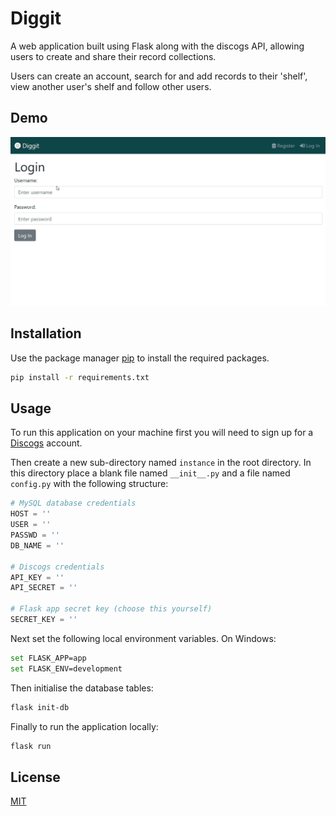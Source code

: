 # Diggit
A web application built using Flask along with the discogs API, allowing users to create and share their record collections.

Users can create an account, search for and add records to their 'shelf', view another user's shelf and follow other users.

## Demo
![Diggit](demo/record-collection.gif)

## Installation
Use the package manager [pip](https://pip.pypa.io/en/stable/) to install the required packages. 

```bash
pip install -r requirements.txt
```

## Usage
To run this application on your machine first you will need to sign up for a [Discogs](https://www.discogs.com/developers#page:authentication) account.

Then create a new sub-directory named `instance` in the root directory. In this directory place a blank file named `__init__.py` and a file named `config.py` with the following structure:

```python
# MySQL database credentials
HOST = ''
USER = ''
PASSWD = ''
DB_NAME = ''

# Discogs credentials
API_KEY = ''
API_SECRET = ''

# Flask app secret key (choose this yourself)
SECRET_KEY = ''
```

Next set the following local environment variables. On Windows:

```bash
set FLASK_APP=app
set FLASK_ENV=development
```

Then initialise the database tables:
```bash
flask init-db
```

Finally to run the application locally:
```bash
flask run
```

## License
[MIT](https://choosealicense.com/licenses/mit/)